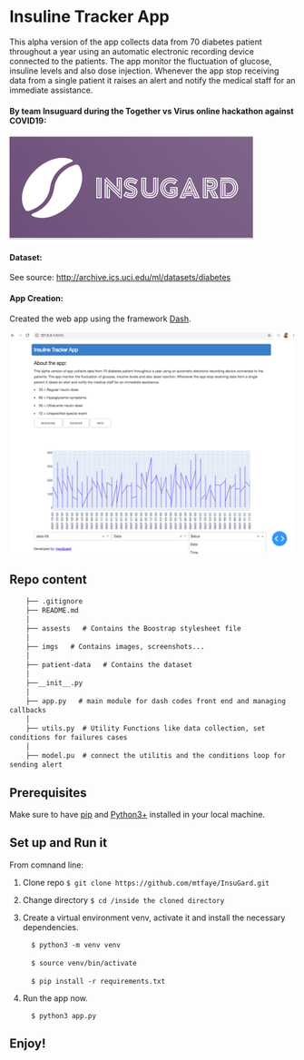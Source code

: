 # Insuline Tracker App

This alpha version of the app collects data from 70 diabetes patient throughout a year using an automatic electronic recording device connected to the patients. The app monitor the fluctuation of glucose, insuline levels and also dose injection. Whenever the app stop receiving data from a single patient it raises an alert and notify the medical staff for an immediate assistance.

#### By team Insuguard during the Together vs Virus online hackathon against COVID19: 
![Logo](imgs/logo_2.png)






#### 	 Dataset:
See source: http://archive.ics.uci.edu/ml/datasets/diabetes

#### 	 App Creation:
Created the web app using the framework [Dash](https://plotly.com/dash/). 

![App](imgs/app.png)

## Repo content 

		├── .gitignore
		├── README.md
		│  
		├── assests   # Contains the Boostrap stylesheet file
		│  
		├── imgs   # Contains images, screenshots...
		│  
		├── patient-data   # Contains the dataset
		│   
		├──__init__.py    
		│   
		├── app.py   # main module for dash codes front end and managing callbacks
		│   
		├── utils.py  # Utility Functions like data collection, set conditions for failures cases
		│  
		├── model.pu  # connect the utilitis and the conditions loop for sending alert 


## Prerequisites

Make sure to have [pip](https://pip.pypa.io/en/stable/) and [Python3+](https://www.python.org/downloads/) installed in your local machine. 


## Set up and Run it

From comnand line:

1. Clone repo  ``` $ git clone https://github.com/mtfaye/InsuGard.git ```

2. Change directory ``` $ cd /inside the cloned directory ```

3. Create a virtual environment venv, activate it and install the necessary dependencies.
		
	     $ python3 -m venv venv
		
	     $ source venv/bin/activate
		
	     $ pip install -r requirements.txt
	     
4. Run the app now.
		
	     $ python3 app.py
	     
	     
	  
	  
## Enjoy! 
	 





